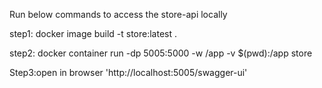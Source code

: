Run below commands to access the store-api locally

step1: 
docker image build -t store:latest .

step2:
docker container run -dp 5005:5000 -w /app -v $(pwd):/app store

Step3:open in browser
'http://localhost:5005/swagger-ui'